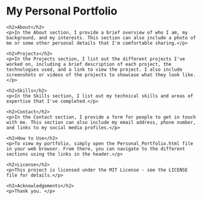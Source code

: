 <!DOCTYPE html>
<html>
  <head>
    <title>
      My Personal Portfolio
    </title>
  </head>
  <body>
    <h1>My Personal Portfolio</h1>

    <h2>About</h2>
    <p>In the About section, I provide a brief overview of who I am, my background, and my interests. This section can also include a photo of me or some other personal details that I'm comfortable sharing.</p>

    <h2>Projects</h2>
    <p>In the Projects section, I list out the different projects I've worked on, including a brief description of each project, the technologies used, and a link to view the project. I also include screenshots or videos of the projects to showcase what they look like.</p>

    <h2>Skills</h2>
    <p>In the Skills section, I list out my technical skills and areas of expertise that I've completed.</p>

    <h2>Contact</h2>
    <p>In the Contact section, I provide a form for people to get in touch with me. This section can also include my email address, phone number, and links to my social media profiles.</p>

    <h2>How to Use</h2>
    <p>To view my portfolio, simply open the Personal_Portfolio.html file in your web browser. From there, you can navigate to the different sections using the links in the header.</p>

    <h2>License</h2>
    <p>This project is licensed under the MIT License - see the LICENSE file for details.</p>

    <h2>Acknowledgements</h2>
    <p>Thank you. </p>
  </body>
</html>
